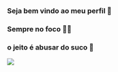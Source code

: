 ### Seja bem vindo ao meu perfil 👑
### Sempre no foco 🙅‍♂️
### o jeito é abusar do suco 💪














![](https://media.tenor.com/518P-3YD5ugAAAAC/light-weight.gif)
